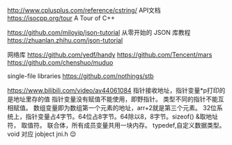 http://www.cplusplus.com/reference/cstring/ API文档 https://isocpp.org/tour A Tour of C++

https://github.com/miloyip/json-tutorial 从零开始的 JSON 库教程 https://zhuanlan.zhihu.com/json-tutorial

网络库 https://github.com/yedf/handy https://github.com/Tencent/mars https://github.com/chenshuo/muduo

single-file libraries https://github.com/nothings/stb

https://www.bilibili.com/video/av44061084 指针接收地址，指针变量*p打印的是地址里存的值 指针变量没有赋值不能使用，即野指针。 类型不同的指针不能互相赋值。 数组变量即为数组第一个元素的地址，arr+2就是第三个元素。 32位系统上，指针变量占4字节。64位占8字节。64除以8，8字节。sizeof() &取地址符， 取值符。 联合体，所有成员变量共用一块内存。 typedef,自定义数据类型。 void 对应 jobject
jni.h 😌 